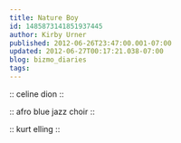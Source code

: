 ```yaml
---
title: Nature Boy
id: 1485873141851937445
author: Kirby Urner
published: 2012-06-26T23:47:00.001-07:00
updated: 2012-06-27T00:17:21.038-07:00
blog: bizmo_diaries
tags: 
---
```


:: celine dion ::

:: afro blue jazz choir ::

:: kurt elling ::